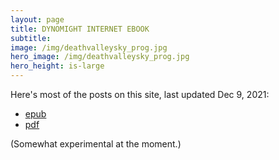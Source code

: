 ```yaml
---
layout: page
title: DYNOMIGHT INTERNET EBOOK
subtitle: 
image: /img/deathvalleysky_prog.jpg
hero_image: /img/deathvalleysky_prog.jpg
hero_height: is-large
---
```


Here's most of the posts on this site, last updated Dec 9, 2021:

* [epub](dynomight.epub)
* [pdf](dynomight.pdf)

(Somewhat experimental at the moment.)
